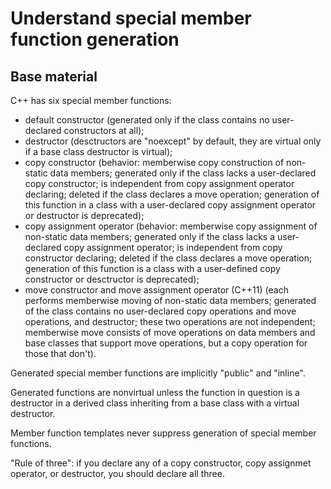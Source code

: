 Understand special member function generation
=============================================

Base material
-------------

C++ has six special member functions:

- default constructor
  (generated only if the class contains no user-declared 
   constructors at all);
- destructor
  (desctructors are "noexcept" by default,
   they are virtual only if a base class destructor is virtual);
- copy constructor
  (behavior: memberwise copy construction of non-static data members;
   generated only if the class lacks 
   a user-declared copy constructor;
   is independent from copy assignment operator declaring;
   deleted if the class declares a move operation;
   generation of this function in a class with a user-declared
   copy assignment operator or destructor is deprecated);
- copy assignment operator
  (behavior: memberwise copy assignment of non-static data members;
   generated only if the class lacks a user-declared copy assignment
   operator;
   is independent from copy constructor declaring;
   deleted if the class declares a move operation;
   generation of this function is a class with a user-defined
   copy constructor or desctructor is deprecated);
- move constructor and move assignment operator (C++11)
  (each performs memberwise moving of non-static data members;
   generated of the class contains no user-declared copy operations
   and move operations, and destructor;
   these two operations are not independent;
   memberwise move consists of move operations on data members
   and base classes that support move operations, 
   but a copy operation for those that don't).

Generated special member functions are implicitly "public" 
and "inline".

Generated functions are nonvirtual unless the function in question
is a destructor in a derived class inheriting from a base class
with a virtual destructor.

Member function templates never suppress generation of special
member functions.

"Rule of three":
if you declare any of a copy constructor, copy assignmet operator,
or destructor, you should declare all three.
